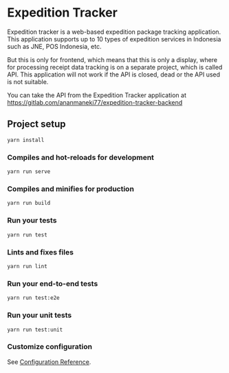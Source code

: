 # Expedition Tracker

Expedition tracker is a web-based expedition package tracking application. This application supports up to 10 types of expedition services in Indonesia such as JNE, POS Indonesia, etc.

But this is only for frontend, which means that this is only a display, where for processing receipt data tracking is on a separate project, which is called API. This application will not work if the API is closed, dead or the API used is not suitable.

You can take the API from the Expedition Tracker application at https://gitlab.com/ananmaneki77/expedition-tracker-backend

## Project setup

```
yarn install
```

### Compiles and hot-reloads for development

```
yarn run serve
```

### Compiles and minifies for production

```
yarn run build
```

### Run your tests

```
yarn run test
```

### Lints and fixes files

```
yarn run lint
```

### Run your end-to-end tests

```
yarn run test:e2e
```

### Run your unit tests

```
yarn run test:unit
```

### Customize configuration

See [Configuration Reference](https://cli.vuejs.org/config/).
